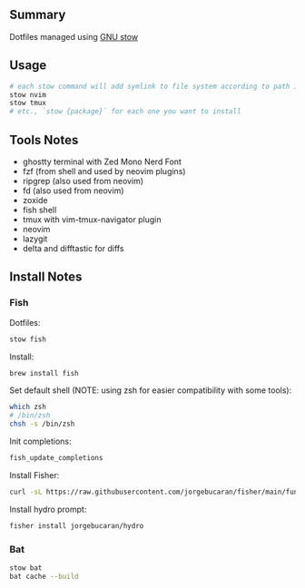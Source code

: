 ## Summary

Dotfiles managed using [GNU stow](https://www.gnu.org/software/stow/)

## Usage

```sh
# each stow command will add symlink to file system according to path in the stow package
stow nvim
stow tmux
# etc., `stow {package}` for each one you want to install
```

## Tools Notes

- ghostty terminal with Zed Mono Nerd Font
- fzf (from shell and used by neovim plugins)
- ripgrep (also used from neovim)
- fd (also used from neovim)
- zoxide
- fish shell
- tmux with vim-tmux-navigator plugin
- neovim
- lazygit
- delta and difftastic for diffs

## Install Notes

### Fish

Dotfiles:

```sh
stow fish
```

Install:

```sh
brew install fish
```

Set default shell (NOTE: using zsh for easier compatibility with some tools):

```sh
which zsh
# /bin/zsh
chsh -s /bin/zsh
```

Init completions:

```sh
fish_update_completions
```

Install Fisher:

```sh
curl -sL https://raw.githubusercontent.com/jorgebucaran/fisher/main/functions/fisher.fish | source && fisher install jorgebucaran/fisher
```

Install hydro prompt:

```sh
fisher install jorgebucaran/hydro
```

### Bat

```sh
stow bat
bat cache --build
```
